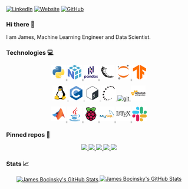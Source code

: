 [![LinkedIn](https://img.shields.io/badge/LinkedIn-0077B5?style=for-the-badge&logo=linkedin&logoColor=white)](https://www.linkedin.com/in/james-bocinsky/)
[![Website](https://img.shields.io/badge/website-CCCCCC?style=for-the-badge&logo=About.me&logoColor=black)](https://www.jbocinsky.com/)
[![GitHub](https://img.shields.io/badge/GitHub-100000?style=for-the-badge&logo=github&logoColor=white)](https://github.com/jbocinsky)

### Hi there 👋

I am James, Machine Learning Engineer and Data Scientist.

### Technologies 💻

<p align="center">
    <a href="https://www.python.org/doc/" target="_blank"> <img
            src="https://github.com/devicons/devicon/blob/master/icons/python/python-original.svg"
            alt="python" width="40" height="40" /> </a>
    <a href="https://numpy.org/" target="_blank"> <img
            src="https://github.com/devicons/devicon/blob/master/icons/numpy/numpy-original.svg"
            alt="numpy" width="40" height="40" /> </a>
    <a href="https://pandas.pydata.org/docs/index.html" target="_blank"> <img
            src="https://github.com/devicons/devicon/blob/master/icons/pandas/pandas-original-wordmark.svg"
            alt="pandas" width="40" height="40" /> </a>
    <a href="https://flask.palletsprojects.com/" target="_blank"> <img
            src="https://github.com/devicons/devicon/blob/master/icons/flask/flask-original.svg" alt="flask" width="40"
            height="40" /></a>
    <a href="https://jupyter.org/" target="_blank"> <img
            src="https://github.com/devicons/devicon/blob/master/icons/jupyter/jupyter-original.svg"
            alt="jupyter" width="40" height="40" /> </a>
    <a href="https://www.tensorflow.org/" target="_blank"> <img
            src="https://github.com/devicons/devicon/blob/master/icons/tensorflow/tensorflow-original.svg" alt="tensorflow" width="40"
            height="40" /> </a>
</p>
<p align="center">
    <a href="https://www.linux.org/" target="_blank"> <img
            src="https://github.com/devicons/devicon/blob/master/icons/linux/linux-original.svg"
            alt="linux" width="40" height="40" /> </a>
    <a href="https://devdocs.io/c/" target="_blank"> <img
            src="https://github.com/devicons/devicon/blob/master/icons/c/c-original.svg"
            alt="C" width="40" height="40" /> </a>
    <a href="https://www.gnu.org/software/bash/" target="_blank"> <img
            src="https://github.com/devicons/devicon/blob/master/icons/bash/bash-original.svg"
            alt="bash" width="40" height="40" /> </a>
    <a href="https://man.openbsd.org/ssh.1" target="_blank"> <img
            src="https://github.com/devicons/devicon/blob/master/icons/ssh/ssh-original.svg" alt="ssh" width="40" height="40" /> </a>
    <a href="https://git-scm.com/" target="_blank"> <img
            src="https://www.vectorlogo.zone/logos/git-scm/git-scm-icon.svg" alt="git" width="40" height="40" /> </a>
    <a href="https://aws.amazon.com/" target="_blank"> <img
            src="https://github.com/devicons/devicon/blob/master/icons/amazonwebservices/amazonwebservices-original-wordmark.svg"
            alt="aws" width="40" height="40" /> </a>
</p>
<p align="center">
    <a href="https://www.mathworks.com/products/matlab.html" target="_blank"> <img
            src="https://github.com/devicons/devicon/blob/master/icons/matlab/matlab-original.svg" alt="matlab"
            width="40" height="40" /> </a>
    <a href="https://www.java.com/en/" target="_blank"> <img
            src="https://github.com/devicons/devicon/blob/master/icons/java/java-original.svg" alt="java" width="40"
            height="40" /> </a>
    <a href="https://www.raspberrypi.org/" target="_blank"> <img
            src="https://github.com/devicons/devicon/blob/master/icons/raspberrypi/raspberrypi-original.svg"
            alt="raspberrypi" width="40" height="40" /> </a>
    <a href="https://www.mysql.com/" target="_blank"> <img
            src="https://raw.githubusercontent.com/devicons/devicon/master/icons/mysql/mysql-original-wordmark.svg"
            alt="mysql" width="40" height="40" /> </a>
    <a href="https://www.latex-project.org/" target="_blank"> <img
            src="https://github.com/devicons/devicon/blob/master/icons/latex/latex-original.svg"
            alt="latex" width="40" height="40" /> </a>
    <a href="https://slack.com/" target="_blank"> <img
            src="https://github.com/devicons/devicon/blob/master/icons/slack/slack-original.svg" alt="slack"
            width="40" height="40" /> </a>
</p>

### Pinned repos 📌

<p align="center">
    <a href="https://github.com/jbocinsky/Zombies-2">
      <img width="410" src="https://user-images.githubusercontent.com/7156049/167059770-0c0e62e8-d2c9-4f15-891c-76ec299f496c.png"/>
    </a>
    <a href="https://github.com/jbocinsky/Car-Inventory-Bot">
      <img width="410" src="https://user-images.githubusercontent.com/7156049/167061606-e04950d6-c145-4916-bd14-32ea46a4f6ae.png"/>
    </a>
    <a href="https://github.com/jbocinsky/SunshineAlarm">
      <img width="410" src="https://user-images.githubusercontent.com/7156049/167060979-af02d66d-874e-49c9-919c-84bb59692774.png"/>
    </a>
    <a href="https://github.com/jbocinsky/LED-GIF-Graduation-Cap">
      <img width="410" src="https://user-images.githubusercontent.com/7156049/167061096-1968404a-208c-418d-8de9-84249dfd846d.png"/>
    </a>
    <a href="https://github.com/jbocinsky/Big_Data_Project">
      <img width="410" src="https://user-images.githubusercontent.com/7156049/167061172-a7e2fca5-4379-46ac-8e70-e154fcba89ad.png"/>
    </a>
</p>




### Stats 📈

<p align="center">
    <a href="https://github.com/jbocinsky">
      <img align="center" src="https://github-readme-stats.vercel.app/api/top-langs?username=jbocinsky&show_icons=true&title_color=70a5fd&icon_color=bf91f3&text_color=38bdae&bg_color=0D1117" alt="James Bocinsky's GitHub Stats" />
    </a>
    <a href="https://github.com/jbocinsky">
      <img align="top" src="https://github-readme-stats.vercel.app/api?username=jbocinsky&show_icons=true&line_height=27&title_color=70a5fd&icon_color=bf91f3&text_color=38bdae&bg_color=0D1117" alt="James Bocinsky's GitHub Stats" />
    </a>
</p>
